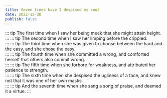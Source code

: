 ```yaml
---
title: Seven times have I despised my soul 
date: 2022-12-30
publish: false
---
```

::: tip
The first time when I saw her being meek that she might attain height.  
:::
::: tip
The second time when I saw her limping before the crippled.  
:::
::: tip
The third time when she was given to choose between the hard and the easy, and she chose the easy.  
:::
::: tip
The fourth time when she committed a wrong, and comforted herself that others also commit wrong.  
:::
::: tip
The fifth time when she forbore for weakness, and attributed her patience to strength.  
:::
::: tip
The sixth time when she despised the ugliness of a face, and knew not that it was one of her own masks.  
:::
::: tip
And the seventh time when she sang a song of praise, and deemed it a virtue.
:::